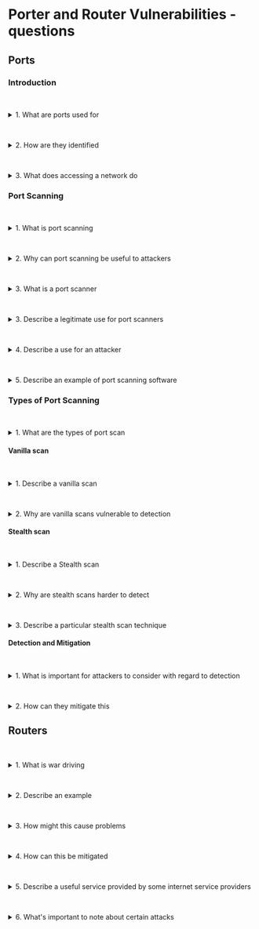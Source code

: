 # Porter and Router Vulnerabilities - questions

## Ports

### Introduction

&nbsp;
<details>
<summary>
1. What are ports used for
</summary>

Ports are used by applications to communicate over a network.
</details>

&nbsp;
<details>
<summary>
2. How are they identified
</summary>

A port is identified by a number, and well-known ports are associated with specific services:
* Port 20 and 21: FTP (File Transfer Protocol)
* Port 80: HTTP (Web browsing)
* Port 25: SMTP (Email)
</details>

&nbsp;
<details>
<summary>
3. What does accessing a network do
</summary>

Accessing a network opens a port on the device, enabling communication between applications.
</details>

### Port Scanning

&nbsp;
<details>
<summary>
1. What is port scanning
</summary>

Port scanning is a process which checks a host's ports, normally the common ones, to see which are open. 

</details>

&nbsp;
<details>
<summary>
2. Why can port scanning be useful to attackers
</summary>

The data, which comes back from port scanning can be useful for an attacker to identify vulnerabilities in the system. 
* It may be that ports such as file transfer are left open and an attacker could then send data through that port. That data could be something like a piece of malware. 
* These scans can also help us identify particular applications and application versions or operating system versions that are being used. Often, there are vulnerabilities related with specific versions of software, And again, this provides an opportunity for an attacker to find a way into a system.

</details>

&nbsp;
<details>
<summary>
3. What is a port scanner 
</summary>

A port scanner is a program that sends a request to each of the ports in a list, and notes whether they get a response or not.

</details>

</details>

&nbsp;
<details>
<summary>
3. Describe a legitimate use for port scanners
</summary>

To see particular vulnerabilities such as ports that you might want to close.

</details>

&nbsp;
<details>
<summary>
4. Describe a use for an attacker
</summary>

As an attacker, if you knew which ports were open, and if they are receiving information, then you might be able to do things such as identify utilities which are installed on an operating system, and this could allow you to exploit particular services with known vulnerabilities or send malicious programs and things in on those ports. 

</details>

&nbsp;
<details>
<summary>
5. Describe an example of port scanning software
</summary>

Nmap is a popular open source software which performs port scanning.

![Nmap](./images/Nmap.png)

Here, we can see the result of a scan which shows the port number followed by the protocol, all TCP in this example, then the state of the port, and the service.

</details>

### Types of Port Scanning

&nbsp;
<details>
<summary>
1. What are the types of port scan
</summary>

When performing port scanning, there are two general types of scan which can be performed - vanilla scans and stealth scans.

</details>

#### Vanilla scan

&nbsp;
<details>
<summary>
1. Describe a vanilla scan
</summary>

A Vanilla scan effectively iterates through all the different port numbers and sends a message to determine whether they are open or closed. 

</details>

&nbsp;
<details>
<summary>
2. Why are vanilla scans vulnerable to detection
</summary>

* services running on ports may log connection attempts. 
* This means a port scan might be recorded as an open request without any accompanying data. 
* As a result, such scans can be detected by the target system. 
* Vanilla scans are particularly vulnerable to detection, as they sequentially test each port, making it easier to identify the scanning activity.

</details>

#### Stealth scan

&nbsp;
<details>
<summary>
1. Describe a Stealth scan
</summary>

In contrast to a Vanilla scan, a Stealth (or Strobe) scan, looks for specific services and may limit itself to very specific ports. 

</details>

&nbsp;
<details>
<summary>
2. Why are stealth scans harder to detect
</summary>

A strobe scan is less likely to trigger an event that can be detected by a target system, because it's more particular about what type of services it accesses.

</details>

&nbsp;
<details>
<summary>
3. Describe a particular stealth scan technique
</summary>

One such technique is called fragmented packets. By splitting up the TCP header over several packets, it's harder for packet filters to detect the probe.

</details>

#### Detection and Mitigation

&nbsp;
<details>
<summary>
1. What is important for attackers to consider with regard to detection
</summary>

From an attacker's perspective, it is important to consider the IP address which is being used to perform the scan. If the same IP address is sending a lot of probes to a range of different ports, then it's very possible that the attacker will be identified.

</details>

&nbsp;
<details>
<summary>
2. How can they mitigate this
</summary>

To try and mitigate this, attackers might use things like bot nets or mask IP addresses in a different way. They could also use fragmented packets (see above).

</details>

## Routers

&nbsp;
<details>
<summary>
1. What is war driving
</summary>

If you're close to a router, it's very likely you'll be able to see it if you have a device which has a wireless card. In particular, if there is no password blocking entry onto that network, then someone could get access to it. This is called ***war driving***.

</details>

&nbsp;
<details>
<summary>
2. Describe an example
</summary>

You may have seen this if you, at one point, didn't put a password or some kind of requirement on entry to your network, and noticed perhaps neighbours accessing your network. 

</details>

</details>

&nbsp;
<details>
<summary>
3. How might this cause problems
</summary>

law enforcement might monitor networks for suspicious online behavior. If illegal activity is traced back to your network, it would be difficult to argue that you weren’t responsible.

</details>

&nbsp;
<details>
<summary>
4. How can this be mitigated
</summary>

1. **Set Up Authentication:**

    *  set up an appropriate password or other authentication mechanism on to your router to prevent unauthorised access to your network.
1. **MAC Address Filtering:**
    * restrict access to devices with specific MAC addresses
1. **IP Address Blocking:**
    * block specific IP addresses through your router’s interface.

</details>

&nbsp;
<details>
<summary>
5. Describe a useful service provided by some internet service providers
</summary>

Internet providers like Virgin or BT often provide web interfaces that allow you to configure your router's security settings easily.

</details>

&nbsp;
<details>
<summary>
6. What's important to note about certain attacks
</summary>

It's important to note that for certain attacks, such as packet sniffing, you have to be on the same network. So if you're looking at a building or an organisation that has a local area network, an attacker trying to gain access to that would have to get themselves onto that network before they're able to perform packet sniffing activities.

</details>